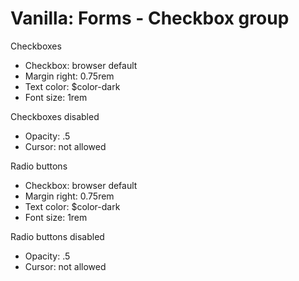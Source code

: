 # Vanilla: Forms - Checkbox group

Checkboxes
- Checkbox: browser default
- Margin right: 0.75rem
- Text color: $color-dark
- Font size: 1rem

Checkboxes disabled
- Opacity: .5
- Cursor: not allowed

Radio buttons
- Checkbox: browser default
- Margin right: 0.75rem
- Text color: $color-dark
- Font size: 1rem

Radio buttons disabled
- Opacity: .5
- Cursor: not allowed



